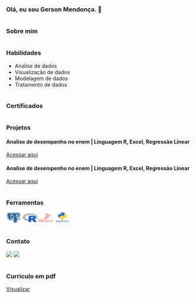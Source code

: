 ### Olá, eu sou Gerson Mendonça. 👋

#
### Sobre mim

#
### Habilidades

* Analise de dados
* Visualização de dados
* Modelagem de dados
* Tratamento de dados

#
### Certificados


#
### Projetos

<div>
  <h4>Analise de desempenho no enem | Linguagem R, Excel, Regressão Linear</h4><a href="https://github.com/eugersonmendonca/analise_desempenho_enem">Acessar aqui</a>
</div>
<div>
  <h4>Analise de desempenho no enem | Linguagem R, Excel, Regressão Linear</h4><a href="https://github.com/eugersonmendonca/analise_desempenho_enem">Acessar aqui</a>
</div>


#
### Ferramentas
<div style="display: inline_block">
<img align="center" alt="PostgreSQL" height="30" width="40" src="https://github.com/devicons/devicon/blob/master/icons/postgresql/postgresql-plain.svg">
<img align="center" alt="PostgreSQL" height="30" width="40" src="https://github.com/devicons/devicon/blob/master/icons/r/r-original.svg">
<img align="center" alt="PostgreSQL" height="30" width="40" src="https://github.com/devicons/devicon/blob/master/icons/microsoftsqlserver/microsoftsqlserver-plain-wordmark.svg">
<img align="center" alt="PostgreSQL" height="30" width="40" src="https://github.com/devicons/devicon/blob/master/icons/python/python-original-wordmark.svg">
</div>

#
### Contato
<div>
<a href="https://www.linkedin.com/in/eugersonmendonca/" target="_blank"><img src="https://img.shields.io/badge/LinkedIn-0077B5?style=for-the-badge&logo=linkedin&logoColor=white" target="_blank"></a>
<a href="mailto:gerson.gma19@gmail.com" target="_blank"><img src="https://img.shields.io/badge/Gmail-D14836?style=for-the-badge&logo=gmail&logoColor=white" target="_blank"></a>
</div>

#
### Curriculo em pdf
<a href="https://github.com/eugersonmendonca/eugersonmendonca/blob/main/curriculo_gerson_augusto_mendonca.pdf">Visualizar</a>


